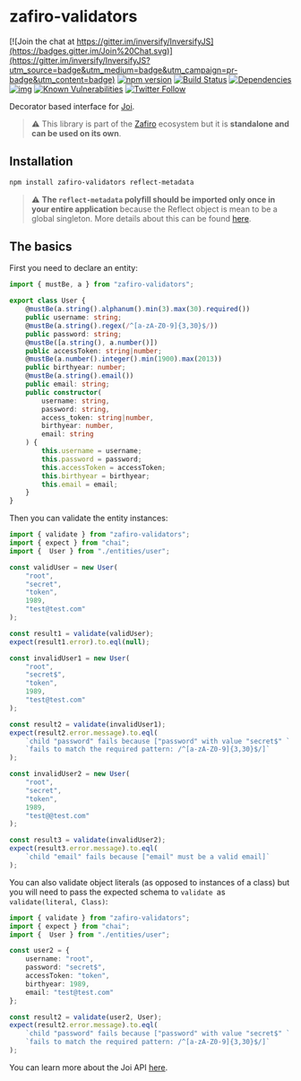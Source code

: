# zafiro-validators

[![Join the chat at https://gitter.im/inversify/InversifyJS](https://badges.gitter.im/Join%20Chat.svg)](https://gitter.im/inversify/InversifyJS?utm_source=badge&utm_medium=badge&utm_campaign=pr-badge&utm_content=badge)
[![npm version](https://badge.fury.io/js/zafiro-validators.svg)](http://badge.fury.io/js/zafiro-validators)
[![Build Status](https://travis-ci.org/ZafiroJS/zafiro-validators.svg?branch=master)](https://travis-ci.org/ZafiroJS/zafiro-validators)
[![Dependencies](https://david-dm.org/ZafiroJS/zafiro-validators.svg)](https://david-dm.org/ZafiroJS/zafiro-validators#info=dependencies)
[![img](https://david-dm.org/ZafiroJS/zafiro-validators/dev-status.svg)](https://david-dm.org/ZafiroJS/zafiro-validators/#info=devDependencies)
[![Known Vulnerabilities](https://snyk.io/test/github/ZafiroJS/zafiro-validators/badge.svg)](https://snyk.io/test/github/ZafiroJS/zafiro-validators)
[![Twitter Follow](https://img.shields.io/twitter/follow/InversifyJS.svg?style=flat&maxAge=86400)](https://twitter.com/inversifyjs)

Decorator based interface for [Joi](https://www.npmjs.com/package/joi).

> :warning: This library is part of the [Zafiro]() ecosystem but it is **standalone and can be used on its own**.

## Installation

```sh
npm install zafiro-validators reflect-metadata
```

> :warning: **The `reflect-metadata` polyfill should be imported only once in your entire application** because the Reflect object is mean to be a global singleton. More details about this can be found [here](https://github.com/inversify/InversifyJS/issues/262#issuecomment-227593844).

## The basics

First you need to declare an entity:

```ts
import { mustBe, a } from "zafiro-validators";

export class User {
    @mustBe(a.string().alphanum().min(3).max(30).required())
    public username: string;
    @mustBe(a.string().regex(/^[a-zA-Z0-9]{3,30}$/))
    public password: string;
    @mustBe([a.string(), a.number()])
    public accessToken: string|number;
    @mustBe(a.number().integer().min(1900).max(2013))
    public birthyear: number;
    @mustBe(a.string().email())
    public email: string;
    public constructor(
        username: string,
        password: string,
        access_token: string|number,
        birthyear: number,
        email: string
    ) {
        this.username = username;
        this.password = password;
        this.accessToken = accessToken;
        this.birthyear = birthyear;
        this.email = email;
    }
}
```

Then you can validate the entity instances:

```ts
import { validate } from "zafiro-validators";
import { expect } from "chai";
import {  User } from "./entities/user";

const validUser = new User(
    "root",
    "secret",
    "token",
    1989,
    "test@test.com"
);

const result1 = validate(validUser);
expect(result1.error).to.eql(null);

const invalidUser1 = new User(
    "root",
    "secret$",
    "token",
    1989,
    "test@test.com"
);

const result2 = validate(invalidUser1);
expect(result2.error.message).to.eql(
    `child "password" fails because ["password" with value "secret$" ` +
    `fails to match the required pattern: /^[a-zA-Z0-9]{3,30}$/]`
);

const invalidUser2 = new User(
    "root",
    "secret",
    "token",
    1989,
    "test@@test.com"
);

const result3 = validate(invalidUser2);
expect(result3.error.message).to.eql(
    `child "email" fails because ["email" must be a valid email]`
);
```

You can also validate object literals (as opposed to instances of a class) but you will need to pass the expected schema to `validate `as `validate(literal, Class)`:

```ts
import { validate } from "zafiro-validators";
import { expect } from "chai";
import {  User } from "./entities/user";

const user2 = {
    username: "root",
    password: "secret$",
    accessToken: "token",
    birthyear: 1989,
    email: "test@test.com"
};

const result2 = validate(user2, User);
expect(result2.error.message).to.eql(
    `child "password" fails because ["password" with value "secret$" ` +
    `fails to match the required pattern: /^[a-zA-Z0-9]{3,30}$/]`
);
```

You can learn more about the Joi API [here](https://github.com/hapijs/joi/blob/1075980c3e5331b951156635994cc616673935b2/API.md).
